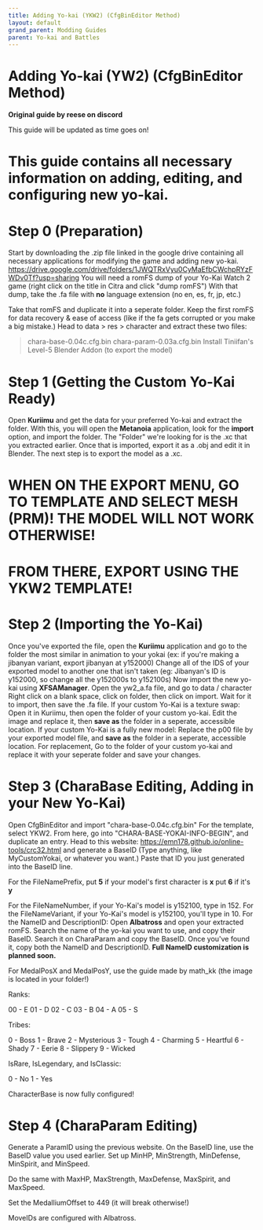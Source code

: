 ```yaml
---
title: Adding Yo-kai (YKW2) (CfgBinEditor Method)
layout: default
grand_parent: Modding Guides
parent: Yo-kai and Battles
---
```



# Adding Yo-kai (YW2) (CfgBinEditor Method)
**Original guide by reese on discord**


This guide will be updated as time goes on!


# This guide contains all necessary information on adding, editing, and configuring new yo-kai.
# Step 0 (Preparation)
Start by downloading the .zip file linked in the google drive containing all necessary applications for modifying the game and adding new yo-kai.
https://drive.google.com/drive/folders/1JWQTRxVyu0CyMaEfbCWchpRYzFWDv0Tf?usp=sharing
You will need a romFS dump of your Yo-Kai Watch 2 game (right click on the title in Citra and click "dump romFS")
With that dump, take the .fa file with **no** language extension (no en, es, fr, jp, etc.)

Take that romFS and duplicate it into a seperate folder. Keep the first romFS for data recovery & ease of access (like if the fa gets corrupted or you make a big mistake.)
Head to data > res > character and extract these two files:
> chara-base-0.04c.cfg.bin
> chara-param-0.03a.cfg.bin
Install Tiniifan's Level-5 Blender Addon (to export the model)

# Step 1 (Getting the Custom Yo-Kai Ready)

Open **Kuriimu** and get the data for your preferred Yo-kai and extract the folder.
With this, you will open the **Metanoia** application, look for the **import** option, and import the folder. The "Folder" we're looking for is the .xc that you extracted earlier. Once that is imported, export it as a .obj and edit it in Blender. The next step is to export the model as a .xc. 
# WHEN ON THE EXPORT MENU, GO TO TEMPLATE AND SELECT MESH (PRM)! **THE MODEL WILL NOT WORK OTHERWISE!**
# **FROM THERE, EXPORT USING THE YKW2 TEMPLATE!**

# Step 2 (Importing the Yo-Kai)

Once you've exported the file, open the **Kuriimu** application and go to the folder the most similar in animation to your yokai (ex: if you're making a jibanyan variant, export jibanyan at y152000)
Change all of the IDS of your exported model to another one that isn't taken (eg: Jibanyan's ID is y152000, so change all the y152000s to y152100s)
Now import the new yo-kai using **XFSAManager**.
Open the yw2_a.fa file, and go to 
 data / character 
Right click on a blank space, click on folder, then click on import.
Wait for it to import, then save the .fa file.
If your custom Yo-Kai is a texture swap:
Open it in Kuriimu, then open the folder of your custom yo-kai.
Edit the image and replace it, then **save as** the folder in a seperate, accessible location.
If your custom Yo-Kai is a fully new model:
Replace the p00 file by your exported model file, and **save as** the folder in a seperate, accessible location.
For replacement,
Go to the folder of your custom yo-kai and replace it with your seperate folder and save your changes.

# Step 3 (CharaBase Editing, Adding in your New Yo-Kai)

Open CfgBinEditor and import  "chara-base-0.04c.cfg.bin"
For the template, select YKW2.
From here, go into "CHARA-BASE-YOKAI-INFO-BEGIN", and duplicate an entry.
Head to this website: https://emn178.github.io/online-tools/crc32.html and generate a BaseID (Type anything, like MyCustomYokai, or whatever you want.)
Paste that ID you just generated into the BaseID line.

For the FileNamePrefix,
put **5** if your model's first character is **x**
put **6** if it's **y**

For the FileNameNumber, if your Yo-Kai's model is y152100, type in 152.
For the FileNameVariant, if your Yo-Kai's model is y152100, you'll type in 10.
For the NameID and DescriptionID:
Open **Albatross** and open your extracted romFS.
Search the name of the yo-kai you want to use, and copy their BaseID.
Search it on CharaParam and copy the BaseID.
Once you've found it, copy both the NameID and DescriptionID.
**Full NameID customization is planned soon.**

For MedalPosX and MedalPosY, use the guide made by math_kk (the image is located in your folder!)

Ranks:

00 - E
01 - D
02 - C
03 - B
04 - A
05 - S

Tribes:

0 - Boss
1 - Brave 
2 - Mysterious
3 - Tough
4 - Charming
5 - Heartful
6 - Shady
7 - Eerie
8 - Slippery 
9 - Wicked

IsRare, IsLegendary, and IsClassic:

0 - No
1 - Yes

CharacterBase is now fully configured!

# Step 4 (CharaParam Editing)

Generate a ParamID using the previous website.
On the BaseID line, use the BaseID value you used earlier.
Set up MinHP, MinStrength, MinDefense, MinSpirit, and MinSpeed.

Do the same with MaxHP, MaxStrength, MaxDefense, MaxSpirit, and MaxSpeed.

Set the MedalliumOffset to 449 (it will break otherwise!)

MoveIDs are configured with Albatross.
